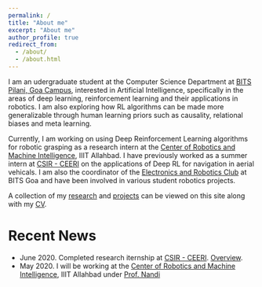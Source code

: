 ```yaml
---
permalink: /
title: "About me"
excerpt: "About me"
author_profile: true
redirect_from: 
  - /about/
  - /about.html
---
```


I am an udergraduate student at the Computer Science Department at [BITS Pilani, Goa Campus](https://www.bits-pilani.ac.in/goa/), interested in Artificial Intelligence, specifically in the areas of deep learning, reinforcement learning and their applications in robotics. I am also exploring how RL algorithms can be made more generalizable through human learning priors such as causality, relational biases and meta learning.

Currently, I am working on using Deep Reinforcement Learning algorithms for robotic grasping as a research intern at the [Center of Robotics and Machine Intelligence](https://robita.iiita.ac.in/), IIIT Allahbad. I have previously worked as a summer intern at [CSIR - CEERI](https://www.ceeri.res.in/) on the applications of Deep RL for navigation in aerial vehicals. I am also the coordinator of the [Electronics and Robotics Club](http://erc-bpgc.github.io/) at BITS Goa and have been involved in various student robotics projects.

A collection of my [research](../research) and [projects](../projects) can be viewed on this site along with my [CV](../files/Atharv_Sonwane_CV.pdf).

# Recent News

- June 2020. Completed research iternship at [CSIR - CEERI](ceeri.res.in). [Overview](../projects/drone_automation).
- May 2020. I will be working at the [Center of Robotics and Machine Intelligence](https://robita.iiita.ac.in/), IIIT Allahbad under [Prof. Nandi](https://sites.google.com/site/gcnandi/)

